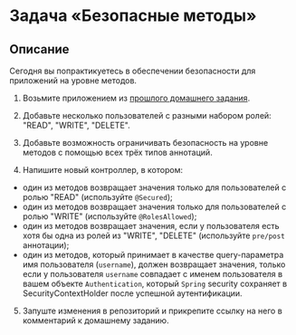 # Задача «Безопасные методы»
## Описание

Сегодня вы попрактикуетесь в обеспечении безопасности для приложений на уровне методов.

1. Возьмите приложением из [прошлого домашнего задания](https://github.com/kirrag/DAOJpaRepositoryQuerySecEndPoints).

2. Добавьте несколько пользователей с разными набором ролей: "READ", "WRITE", "DELETE".

3. Добавьте возможность ограничивать безопасность на уровне методов с помощью всех трёх типов аннотаций.

4. Напишите новый контроллер, в котором:

- один из методов возвращает значения только для пользователей с ролью "READ" (используйте `@Secured`);
- один из методов возвращает значения только для пользователей с ролью "WRITE" (используйте `@RolesAllowed`);
- один из методов возвращает значения, если у пользователя есть хотя бы одна из ролей из "WRITE", "DELETE" (используйте `pre/post` аннотации);
- один из методов, который принимает в качестве query-параметра имя пользователя (`username`), должен возвращает значения, только если у пользователя `username` совпадает с именем пользователя в вашем объекте `Authentication`, который `Spring` security сохраняет в SecurityContextHolder после успешной аутентификации.

5. Запуште изменения в репозиторий и прикрепите ссылку на него в комментарий к домашнему заданию.


